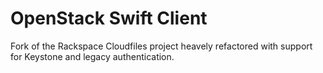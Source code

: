 OpenStack Swift Client
=====

Fork of the Rackspace Cloudfiles project heavely refactored with support for Keystone and legacy authentication.
